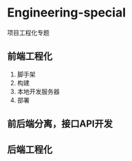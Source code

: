 # Engineering-special
项目工程化专题


前端工程化
---
1.  脚手架
2.  构建
3.  本地开发服务器
4.  部署

前后端分离，接口API开发
---


后端工程化
---
